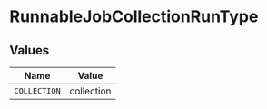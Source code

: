 # RunnableJobCollectionRunType


## Values

| Name         | Value        |
| ------------ | ------------ |
| `COLLECTION` | collection   |